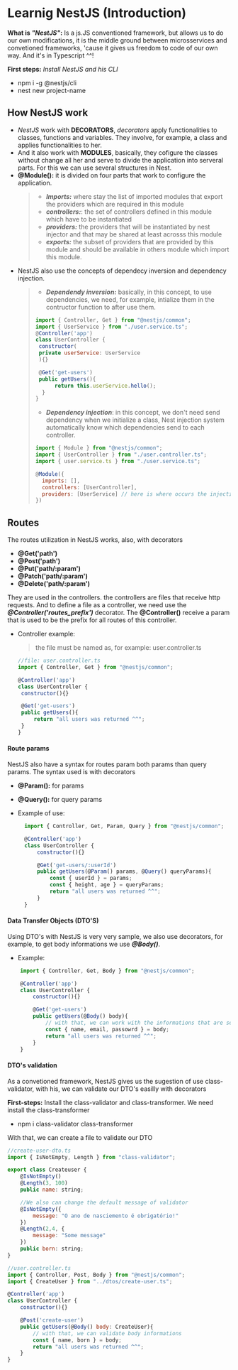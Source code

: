 # Learnig NestJS (Introduction)

**What is _"NestJS"_:** Is a js.JS conventioned framework, but allows us to do our own modifications, it is the middle ground between microsservices and convetioned frameworks, 'cause it gives us freedom to code of our own way. And it's in Typescript ^^!

**First steps:**
_Install NestJS and his CLI_

- npm i -g @nestjs/cli
- nest new project-name

## How NestJS work

- _NestJS_ work with **DECORATORS**, _decorators_ apply functionalities to classes, functions and variables. They involve, for example, a class and applies functionalities to her.
- And it also work with **MODULES**, basically, they cofigure the classes without change all her and serve to divide the application into serveral parts. For this we can use several structures in Nest.
- **@Module():** it is divided on four parts that work to configure the application.
  > - **_Imports:_** where stay the list of imported modules that export the providers which are required in this module
  > - **_controllers:_**: the set of controllers defined in this module which have to be instantiated
  > - **_providers:_** the providers that will be instantiated by nest injector and that may be shared at least acrosss this module
  > - **_exports:_** the subset of providers that are provided by this module and should be available in others module which import this module.
- NestJS also use the concepts of dependecy inversion and dependency injection.
  > - **_Dependendy inversion:_** basically, in this concept, to use dependencies, we need, for example, intialize them in the contructor function to after use them.
  >
  > ```js
  > import { Controller, Get } from "@nestjs/common";
  > import { UserService } from "./user.service.ts";
  > @Controller('app')
  > class UserController {
  >  constructor(
  >  private userService: UserService
  >  ){}
  >
  >  @Get('get-users')
  >  public getUsers(){
  >       return this.userService.hello();
  >   }
  > }
  > ```
  >
  > - **_Dependency injection_**: in this concept, we don't need send dependency when we initialize a class, Nest injection system automatically know which dependencies send to each controller.
  >
  > ```js
  > import { Module } from "@nestjs/common";
  > import { UserController } from "./user.controller.ts";
  > import { user.service.ts } from "./user.service.ts";
  >
  > @Module({
  >   imports: [],
  >   controllers: [UserController],
  >   providers: [UserService] // here is where occurs the injection
  > })
  > ```

## Routes

The routes utilization in NestJS works, also, with decorators

- **@Get('path')**
- **@Post('path')**
- **@Put('path/:param')**
- **@Patch('path/:param')**
- **@Delete('path/:param')**

They are used in the controllers. the controllers are files that receive http requests. And to define a file as a controller, we need use the **_@Controller('routes_prefix')_** decorator.
The **@Controller()** receive a param that is used to be the prefix for all routes of this controller.

- Controller example:

  > the file must be named as, for example:
  > user.controller.ts

  ```js
  //file: user.controller.ts
  import { Controller, Get } from "@nestjs/common";

  @Controller('app')
  class UserController {
   constructor(){}

   @Get('get-users')
   public getUsers(){
       return "all users was returned ^^";
   }
  }
  ```

#### Route params

NestJS also have a syntax for routes param both params than query params.
The syntax used is with decorators

- **@Param():** for params
- **@Query():** for query params
- Example of use:

  ```js
    import { Controller, Get, Param, Query } from "@nestjs/common";

    @Controller('app')
    class UserController {
        constructor(){}

        @Get('get-users/:userId')
        public getUsers(@Param() params, @Query() queryParams){
            const { userId } = params;
            const { height, age } = queryParams;
            return "all users was returned ^^";
        }
    }
  ```

#### Data Transfer Objects (DTO'S)

Using DTO's with NestJS is very very sample, we also use decorators, for example, to get body informations we use **_@Body()_**.

- Example:

```js
    import { Controller, Get, Body } from "@nestjs/common";

    @Controller('app')
    class UserController {
        constructor(){}

        @Get('get-users')
        public getUsers(@Body() body){
            // with that, we can work with the informations that are send by user
            const { name, email, passowrd } = body;
            return "all users was returned ^^";
        }
    }
```

#### DTO's validation

As a convetioned framework, NestJS gives us the sugestion of use class-validator, with his, we can validate our DTO's easilly with decorators

**First-steps:**
Install the class-validator and class-transformer. We need install the class-transformer

- npm i class-validator class-transformer

With that, we can create a file to validate our DTO

```js
//create-user-dto.ts
import { IsNotEmpty, Length } from "class-validator";

export class Createuser {
    @IsNotEmpty()
    @Length(3, 100)
    public name: string;

    //We also can change the default message of validator
    @IsNotEmpty({
        message: "O ano de nasciemento é obrigatório!"
    })
    @Length(2,4, {
        message: "Some message"
    })
    public born: string;
}
```

```js
//user.controller.ts
import { Controller, Post, Body } from "@nestjs/common";
import { CreateUser } from "../dtos/create-user.ts";

@Controller('app')
class UserController {
    constructor(){}

    @Post('create-user')
    public getUsers(@Body() body: CreateUser){
        // with that, we can validate body informations
        const { name, born } = body;
        return "all users was returned ^^";
    }
}
```
